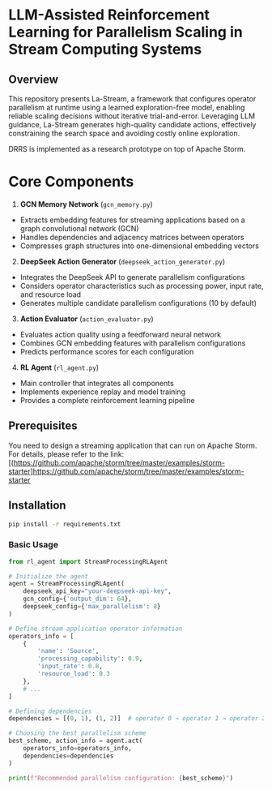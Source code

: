 # LLM-Assisted Reinforcement Learning for Parallelism Scaling in   Stream Computing Systems

## Overview
This repository presents La-Stream, a framework that configures operator parallelism at runtime using a learned exploration-free model, enabling reliable scaling decisions without iterative trial-and-error. Leveraging LLM guidance, La-Stream generates high-quality candidate actions, effectively constraining the search space and avoiding costly online exploration.

DRRS is implemented as a research prototype on top of Apache Storm.

# Core Components

1. **GCN Memory Network** (`gcn_memory.py`)
- Extracts embedding features for streaming applications based on a graph convolutional network (GCN)
- Handles dependencies and adjacency matrices between operators
- Compresses graph structures into one-dimensional embedding vectors

2. **DeepSeek Action Generator** (`deepseek_action_generator.py`)
- Integrates the DeepSeek API to generate parallelism configurations
- Considers operator characteristics such as processing power, input rate, and resource load
- Generates multiple candidate parallelism configurations (10 by default)

3. **Action Evaluator** (`action_evaluator.py`)
- Evaluates action quality using a feedforward neural network
- Combines GCN embedding features with parallelism configurations
- Predicts performance scores for each configuration

4. **RL Agent** (`rl_agent.py`)
- Main controller that integrates all components
- Implements experience replay and model training
- Provides a complete reinforcement learning pipeline




## Prerequisites
You need to design a streaming application that can run on Apache Storm. For details, please refer to the link: <a id="custom-anchor">[(https://github.com/apache/storm/tree/master/examples/storm-starter]https://github.com/apache/storm/tree/master/examples/storm-starter</a> 

## Installation

```bash
pip install -r requirements.txt
```



### Basic Usage

```python
from rl_agent import StreamProcessingRLAgent

# Initialize the agent
agent = StreamProcessingRLAgent(
    deepseek_api_key="your-deepseek-api-key",
    gcn_config={'output_dim': 64},
    deepseek_config={'max_parallelism': 8}
)

# Define stream application operator information
operators_info = [
    {
        'name': 'Source',
        'processing_capability': 0.9,
        'input_rate': 0.8,
        'resource_load': 0.3
    },
    # ... 
]

# Defining dependencies
dependencies = [(0, 1), (1, 2)]  # operator 0 → operator 1 → operator 2

# Choosing the best parallelism scheme
best_scheme, action_info = agent.act(
    operators_info=operators_info,
    dependencies=dependencies
)

print(f"Recommended parallelism configuration: {best_scheme}")
```


